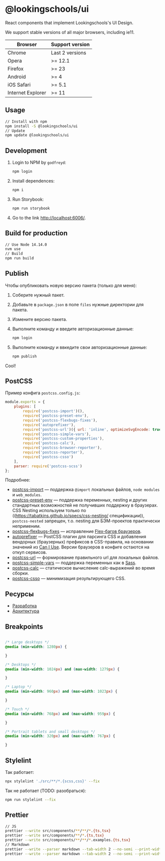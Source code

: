 # @lookingschools/ui

React components that implement Lookingschools's UI Design.

We support stable versions of all major browsers, including ie11.

| Browser           | Support version       |
| ----------------- | --------------------- |
| Chrome            | Last 2 versions       |
| Opera             | >= 12.1               |
| Firefox           | >= 23                 |
| Android           | >= 4                  |
| iOS Safari        | >= 5.1                |
| Internet Explorer | >= 11                 |

## Usage

```sh
// Install with npm
npm install -S @lookingschools/ui
// Update
npm update @lookingschools/ui
```

## Development

1. Login to NPM by `godfreyd`:

    ```sh
    npm login
    ```

2. Install dependences:

    ```sh
    npm i
    ```

3. Run Storybook:

    ```sh
    npm run storybook
    ```

4. Go to the link [http://localhost:6006/](http://localhost:6006/).

## Build for production

```sh
// Use Node 14.14.0
nvm use
// Build
npm run build
```

## Publish

Чтобы опубликовать новую версию пакета (только для меня):

1. Соберите нужный пакет.
1. Добавьте в `package.json` в поле `files` нужные директории для пакета.
1. Измените версию пакета.
1. Выполните команду и введите авторизационные данные:

    ```sh
    npm login
    ```

1. Выполните команду и ввкедите свои авторизационные данные:

    ```sh
    npm publish
    ```

Cool!

## PostCSS

Пример конфига `postcss.config.js`:

```js
module.exports = {
    plugins: [
        require('postcss-import')(),
        require('postcss-preset-env'),
        require('postcss-flexbugs-fixes'),
        require('autoprefixer'),
        require('postcss-url')({ url: 'inline', optimizeSvgEncode: true }),
        require('postcss-simple-vars'),
        require('postcss-custom-properties'),
        require('postcss-calc'),
        require('postcss-browser-reporter'),
        require('postcss-reporter'),
        require('postcss-csso')
    ],
    parser: require('postcss-scss')
};
```

Подробнее:

- [postcss-import](https://www.npmjs.com/package/postcss-import) — поддержка `@import` локальных файлов, `node modules` и `web_modules`.
- [postcss-preset-env](https://www.npmjs.com/package/postcss-preset-env) — поддержка переменных, nesting и других стандартных возможностей не получивших поддержку в браузерах. CSS Nesting используем только по ((https://tabatkins.github.io/specs/css-nesting/ спецификации)), `postcss-nested` запрещен, т.о. nesting для БЭМ-проектов практически неприменим.
- [postcss-flexbugs-fixes](https://www.npmjs.com/package/postcss-flexbugs-fixes) — исправление [Flex-багов браузеров](https://github.com/philipwalton/flexbugs).
- [autoprefixer](https://www.npmjs.com/package/autoprefixer) — PostCSS плагин для парсинга CSS и добавления вендорных (браузерных) префиксов в CSS-правила, на основании значений из [Can I Use](https://caniuse.com). Версии браузеров в конфиге остаются на откуп сервисов.
- [postcss-url](https://www.npmjs.com/package/postcss-url) — формирование правильного url для локальных файлов.
- [postcss-simple-vars](https://www.npmjs.com/package/postcss-simple-vars) — поддержка переменных как в [Sass](http://sass-lang.com).
- [postcss-calc](https://www.npmjs.com/package/postcss-calc) — статическое вычисление calc-выражений во время сборки.
- [postcss-csso](https://www.npmjs.com/package/csso) — минимизация результирующего CSS.

## Ресурсы

- <a target="_blank" href="CONTRIBUTING.md">Разработка</a>
- <a target="_blank" href="LEGACY.md">Архитектура</a>

## Breakpoints

```css

/* Large desktops */
@media (min-width: 1280px) {

}

/* Desktops */
@media (min-width: 1024px) and (max-width: 1279px) {

}

/* Laptop */
@media (min-width: 960px) and (max-width: 1023px) {

}

/* Touch */
@media (min-width: 768px) and (max-width: 959px) {

}

/* Portrait tablets and small desktops */
@media (min-width: 320px) and (max-width: 767px) {

}

```

## Stylelint

Так работает:

```bash
npx stylelint './src/**/*.{scss,css}' --fix
```

Так не  работает (TODO: разобраться):

```bash
npm run stylelint --fix
```

## Prettier

```sh
// JS
prettier --write src/components/**/**/*.{ts,tsx}
prettier --write src/components/**/*.{ts,tsx}
prettier --write src/components/**/**/*.examples.{ts,tsx}
// Markdown
prettier --write --parser markdown --tab-width 2 --no-semi --print-width 80 src/components/**/**/*.md
prettier --write --parser markdown --tab-width 2 --no-semi --print-width 80 src/components/**/*.md
```